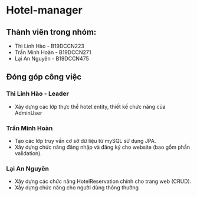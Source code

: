# Hotel-manager
## Thành viên trong nhóm:
- Thi Linh Hào - B19DCCN223
- Trần Minh Hoàn - B19DCCN271
- Lại An Nguyên - B19DCCN475

## Đóng góp công việc
### Thi Linh Hào - Leader
- Xây dựng các lớp thực thể hotel.entity, thiết kế chức năng của AdminUser

### Trần Minh Hoàn
- Tạo các lớp truy vấn cơ sở dữ liệu từ mySQL sử dụng JPA.
- Xây dựng chức năng đăng nhập và đăng ký cho website (bao gồm phần validation).

### Lại An Nguyên
- Xậy dựng các chức năng HotelReservation chính cho trang web (CRUD).
- Xây dựng chức năng cho người dùng thông thưởng
